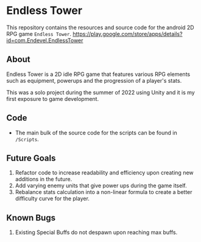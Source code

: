 # Endless Tower
This repository contains the resources and source code for the android 2D RPG game `Endless Tower`. https://play.google.com/store/apps/details?id=com.Endevel.EndlessTower

## About
Endless Tower is a 2D idle RPG game that features various RPG elements such as equipment, powerups and the progression of a player's stats. 

This was a solo project during the summer of 2022 using Unity and it is my first exposure to game development.

## Code
- The main bulk of the source code for the scripts can be found in `/Scripts`.

## Future Goals
1. Refactor code to increase readability and efficiency upon creating new additions in the future.
2. Add varying enemy units that give power ups during the game itself.
3. Rebalance stats calculation into a non-linear formula to create a better difficulty curve for the player.

## Known Bugs
1. Existing Special Buffs do not despawn upon reaching max buffs.
